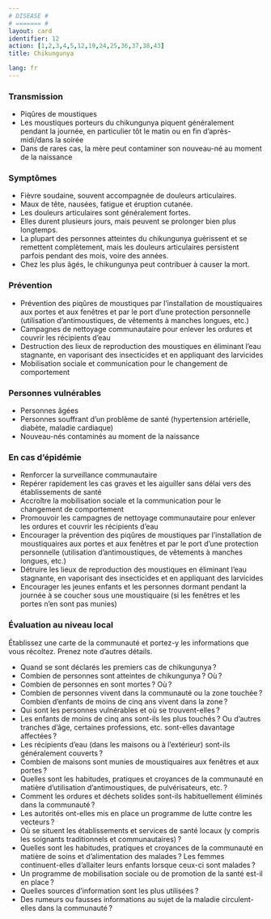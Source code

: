 ```yaml
---
# DISEASE #
# ======= #
layout: card
identifier: 12
action: [1,2,3,4,5,12,19,24,25,36,37,38,43]
title: Chikungunya

lang: fr
---
```


### Transmission

- Piqûres de moustiques
- Les moustiques porteurs du chikungunya piquent généralement pendant la journée, en particulier tôt le matin ou en fin d’après-midi/dans la soirée
- Dans de rares cas, la mère peut contaminer son nouveau-né au moment de la naissance

### Symptômes

- Fièvre soudaine, souvent accompagnée de douleurs articulaires.
- Maux de tête, nausées, fatigue et éruption cutanée.
- Les douleurs articulaires sont généralement fortes.
- Elles durent plusieurs jours, mais peuvent se prolonger bien plus longtemps.
- La plupart des personnes atteintes du chikungunya guérissent et se remettent complètement, mais les douleurs articulaires persistent parfois pendant des mois, voire des années.
- Chez les plus âgés, le chikungunya peut contribuer à causer la mort.

### Prévention

- Prévention des piqûres de moustiques par l’installation de moustiquaires aux portes et aux fenêtres et par le port d’une protection personnelle (utilisation d’antimoustiques, de vêtements à manches longues, etc.)
-	Campagnes de nettoyage communautaire pour enlever les ordures et couvrir les récipients d’eau
- Destruction des lieux de reproduction des moustiques en éliminant l’eau stagnante, en vaporisant des insecticides et en appliquant des larvicides
-	Mobilisation sociale et communication pour le changement de comportement

### Personnes vulnérables

- Personnes âgées
- Personnes souffrant d’un problème de santé (hypertension artérielle, diabète, maladie cardiaque)
- Nouveau-nés contaminés au moment de la naissance

### En cas d’épidémie

-	Renforcer la surveillance communautaire
-	Repérer rapidement les cas graves et les aiguiller sans délai vers des établissements de santé
-	Accroître la mobilisation sociale et la communication pour le changement de comportement
- Promouvoir les campagnes de nettoyage communautaire pour enlever les ordures et couvrir les récipients d’eau
- Encourager la prévention des piqûres de moustiques par l’installation de moustiquaires aux portes et aux fenêtres et par le port d’une protection personnelle (utilisation d’antimoustiques, de vêtements à manches longues, etc.)
-	Détruire les lieux de reproduction des moustiques en éliminant l’eau stagnante, en vaporisant des insecticides et en appliquant des larvicides
- Encourager les jeunes enfants et les personnes dormant pendant la journée à se coucher sous une moustiquaire (si les fenêtres et les portes n’en sont pas munies)


### Évaluation au niveau local

Établissez une carte de la communauté et portez-y les informations que vous récoltez. Prenez note d’autres détails.

- Quand se sont déclarés les premiers cas de chikungunya ?
-  Combien de personnes sont atteintes de chikungunya ? Où ?
- 	Combien de personnes en sont mortes ? Où ?  
- 	Combien de personnes vivent dans la communauté ou la zone touchée ? Combien d’enfants de moins de cinq ans vivent dans la zone ?
-  Qui sont les personnes vulnérables et où se trouvent-elles ?
- 	Les enfants de moins de cinq ans sont-ils les plus touchés ? Ou d’autres tranches d’âge, certaines professions, etc. sont-elles davantage affectées ?
-  Les récipients d’eau (dans les maisons ou à l’extérieur) sont-ils généralement couverts ?
- 	Combien de maisons sont munies de moustiquaires aux fenêtres et aux portes ?
-  Quelles sont les habitudes, pratiques et croyances de la communauté en matière d’utilisation d’antimoustiques, de pulvérisateurs, etc. ?
- 	Comment les ordures et déchets solides sont-ils habituellement éliminés dans la communauté ?
-  Les autorités ont-elles mis en place un programme de lutte contre les vecteurs ?
- 	Où se situent les établissements et services de santé locaux (y compris les soignants traditionnels et communautaires) ?
-  Quelles sont les habitudes, pratiques et croyances de la communauté en matière de soins et d’alimentation des malades ? Les femmes continuent-elles d’allaiter leurs enfants lorsque ceux-ci sont malades ?
-  Un programme de mobilisation sociale ou de promotion de la santé est-il en place ?
- 	Quelles sources d’information sont les plus utilisées ?
-  Des rumeurs ou fausses informations au sujet de la maladie circulent-elles dans la communauté ?
